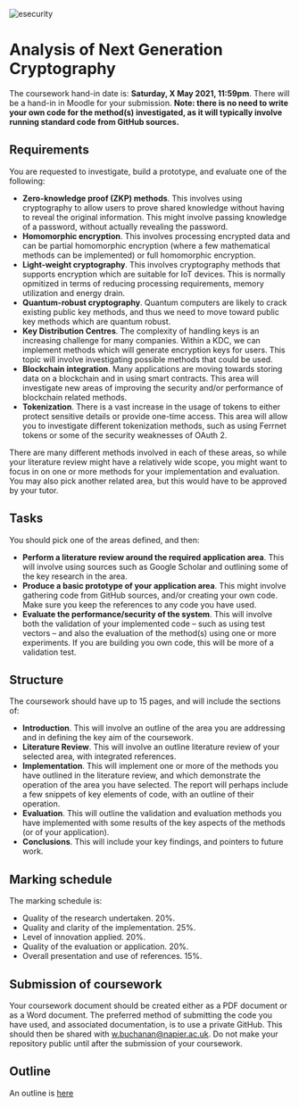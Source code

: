 ![esecurity](https://raw.githubusercontent.com/billbuchanan/esecurity/master/z_associated/esecurity_graphics.jpg)

# Analysis of Next Generation Cryptography
The coursework hand-in date is: **Saturday, X May 2021, 11:59pm**. There will be a hand-in in Moodle for your submission. **Note: there is no need to write your own code for the method(s) investigated, as it will typically involve running standard code from GitHub sources.**

## Requirements

You are requested to investigate, build a prototype, and evaluate one of the following:

* **Zero-knowledge proof (ZKP) methods**. This involves using cryptography to allow users to prove shared knowledge without having to reveal the original information. This might involve passing knowledge of a password, without actually revealing the password.
* **Homomorphic encryption**. This involves processing encrypted data and can be partial homomorphic encryption (where a few mathematical methods can be implemented) or full homomorphic encryption.
* **Light-weight cryptography**. This involves cryptography methods that supports encryption which are suitable for IoT devices. This is normally opmitized in terms of reducing processing requirements, memory utilization and energy drain.
* **Quantum-robust cryptography**. Quantum computers are likely to crack existing public key methods, and thus we need to move toward public key methods which are quantum robust.
* **Key Distribution Centres**. The complexity of handling keys is an increasing challenge for many companies. Within a KDC, we can implement methods which will generate encryption keys for users. This topic will involve investigating possible methods that could be used.
* **Blockchain integration**. Many applications are moving towards storing data on a blockchain and in using smart contracts. This area will investigate new areas of improving the security and/or performance of blockchain related methods.
* **Tokenization**. There is a vast increase in the usage of tokens to either protect sensitive details or provide one-time access. This area will allow you to investigate different tokenization methods, such as using Ferrnet tokens or some of the security weaknesses of OAuth 2.

There are many different methods involved in each of these areas, so while your literature review might have a relatively wide scope, you might want to focus in on one or more methods for your implementation and evaluation. You may also pick another related area, but this would have to be approved by your tutor.

## Tasks
You should pick one of the areas defined, and then:

* **Perform a literature review around the required application area**. This will involve using sources such as Google Scholar and outlining some of the key research in the area.
* **Produce a basic prototype of your application area**. This might involve gathering code from GitHub sources, and/or creating your own code. Make sure you keep the references to any code you have used.
* **Evaluate the performance/security of the system**. This will involve both the validation of your implemented code – such as using test vectors – and also the evaluation of the method(s) using one or more experiments. If you are building you own code, this will be more of a validation test.

## Structure
The coursework should have up to 15 pages, and will include the sections of:

* **Introduction**. This will involve an outline of the area you are addressing and in defining the key aim of the coursework.
* **Literature Review**. This will involve an outline literature review of your selected area, with integrated references.
* **Implementation**. This will implement one or more of the methods you have outlined in the literature review, and which demonstrate the operation of the area you have selected. The report will perhaps include a few snippets of key elements of code, with an outline of their operation.
* **Evaluation**. This will outline the validation and evaluation methods you have implemented with some results of the key aspects of the methods (or of your application).
* **Conclusions**. This will include your key findings, and pointers to future work.

## Marking schedule

The marking schedule is:

* Quality of the research undertaken. 20%.
* Quality and clarity of the implementation. 25%.
* Level of innovation applied. 20%.
* Quality of the evaluation or application. 20%.
* Overall presentation and use of references. 15%.

## Submission of coursework

Your coursework document should be created either as a PDF document or as a Word document. The preferred method of submitting the code you have used, and associated documentation, is to use a private GitHub. This should then be shared with w.buchanan@napier.ac.uk. Do not make your repository public until after the submission of your coursework.

## Outline
An outline is [here](https://www.youtube.com/watch?v=f4JaPx6MSYE)


